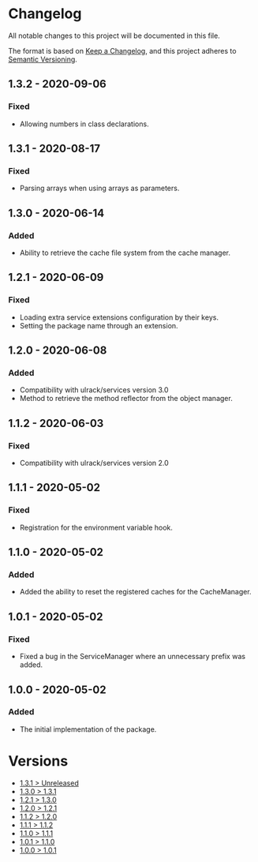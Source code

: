 # Changelog
All notable changes to this project will be documented in this file.

The format is based on [Keep a Changelog](https://keepachangelog.com/en/1.0.0/),
and this project adheres to [Semantic Versioning](https://semver.org/spec/v2.0.0.html).

## 1.3.2 - 2020-09-06

### Fixed
- Allowing numbers in class declarations.

## 1.3.1 - 2020-08-17

### Fixed
- Parsing arrays when using arrays as parameters.

## 1.3.0 - 2020-06-14

### Added
- Ability to retrieve the cache file system from the cache manager.

## 1.2.1 - 2020-06-09

### Fixed
- Loading extra service extensions configuration by their keys.
- Setting the package name through an extension.

## 1.2.0 - 2020-06-08

### Added
- Compatibility with ulrack/services version 3.0
- Method to retrieve the method reflector from the object manager.

## 1.1.2 - 2020-06-03

### Fixed
- Compatibility with ulrack/services version 2.0

## 1.1.1 - 2020-05-02

### Fixed
- Registration for the environment variable hook.

## 1.1.0 - 2020-05-02

### Added
- Added the ability to reset the registered caches for the CacheManager.

## 1.0.1 - 2020-05-02

### Fixed
- Fixed a bug in the ServiceManager where an unnecessary prefix was added.

## 1.0.0 - 2020-05-02

### Added
- The initial implementation of the package.

# Versions
- [1.3.1 > Unreleased](https://github.com/ulrack/kernel/compare/1.3.1...HEAD)
- [1.3.0 > 1.3.1](https://github.com/ulrack/kernel/compare/1.3.0...1.3.1)
- [1.2.1 > 1.3.0](https://github.com/ulrack/kernel/compare/1.2.1...1.3.0)
- [1.2.0 > 1.2.1](https://github.com/ulrack/kernel/compare/1.2.0...1.2.1)
- [1.1.2 > 1.2.0](https://github.com/ulrack/kernel/compare/1.1.2...1.2.0)
- [1.1.1 > 1.1.2](https://github.com/ulrack/kernel/compare/1.1.1...1.1.2)
- [1.1.0 > 1.1.1](https://github.com/ulrack/kernel/compare/1.1.0...1.1.1)
- [1.0.1 > 1.1.0](https://github.com/ulrack/kernel/compare/1.0.1...1.1.0)
- [1.0.0 > 1.0.1](https://github.com/ulrack/kernel/compare/1.0.0...1.0.1)
